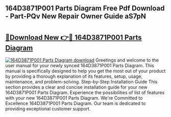 ## 164D3871P001 Parts Diagram Free Pdf Download - Part-PQv New Repair Owner Guide aS7pN

# <h2><a href="http://dft1os.blite.top/?on=164D3871P001+Parts+Diagram">🔗Download New 👉🔴 164D3871P001 Parts Diagram</a></h2>

[![164D3871P001 Parts Diagram download](https://i.imgur.com/lujVjoI.png)](http://dft1os.blite.top/?on=164D3871P001+Parts+Diagram)
Greetings and welcome to the user manual for your newly synced 164D3871P001 Parts Diagram. This manual is specifically designed to help you get the most out of your product by providing a thorough explanation of its features, setup, usage, maintenance, and problem-solving. Step-by-Step Installation Guide This section provides a clear and concise installation guide for your new 164D3871P001 Parts Diagram. Experience the possibilities of list of features with your new 164D3871P001 Parts Diagram. We're Committed to Excellence 164D3871P001 Parts Diagram. Our team is dedicated to providing exceptional customer support.
